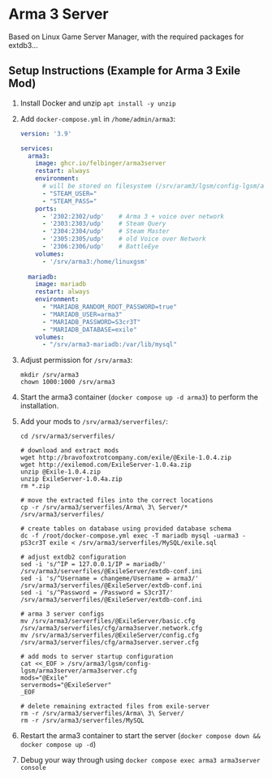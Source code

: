 # Arma 3 Server
Based on Linux Game Server Manager, with the required packages for extdb3...

## Setup Instructions (Example for Arma 3 Exile Mod)
1. Install Docker and unzip `apt install -y unzip`
2. Add `docker-compose.yml` in `/home/admin/arma3`:
    ```yaml
    version: '3.9'

    services:
      arma3:
        image: ghcr.io/felbinger/arma3server
        restart: always
        environment:
          # will be stored on filesystem (/srv/aram3/lgsm/config-lgsm/arma3server/arma3server.cfg) during installation
          - "STEAM_USER="
          - "STEAM_PASS="
        ports:
          - '2302:2302/udp'    # Arma 3 + voice over network
          - '2303:2303/udp'    # Steam Query
          - '2304:2304/udp'    # Steam Master
          - '2305:2305/udp'    # old Voice over Network
          - '2306:2306/udp'    # BattleEye
        volumes:
          - '/srv/arma3:/home/linuxgsm'
          
      mariadb:
        image: mariadb
        restart: always
        environment:
          - "MARIADB_RANDOM_ROOT_PASSWORD=true"
          - "MARIADB_USER=arma3"
          - "MARIADB_PASSWORD=S3cr3T"
          - "MARIADB_DATABASE=exile"
        volumes:
          - "/srv/arma3-mariadb:/var/lib/mysql"
    ```

3. Adjust permission for `/srv/arma3`:
    ```shell
    mkdir /srv/arma3
    chown 1000:1000 /srv/arma3
    ```

4. Start the arma3 container (`docker compose up -d arma3`) to perform the installation.

5. Add your mods to `/srv/arma3/serverfiles/`:
    ```shell
    cd /srv/arma3/serverfiles/

    # download and extract mods
    wget http://bravofoxtrotcompany.com/exile/@Exile-1.0.4.zip
    wget http://exilemod.com/ExileServer-1.0.4a.zip
    unzip @Exile-1.0.4.zip 
    unzip ExileServer-1.0.4a.zip 
    rm *.zip
    
    # move the extracted files into the correct locations
    cp -r /srv/arma3/serverfiles/Arma\ 3\ Server/* /srv/arma3/serverfiles/

    # create tables on database using provided database schema
    dc -f /root/docker-compose.yml exec -T mariadb mysql -uarma3 -pS3cr3T exile < /srv/arma3/serverfiles/MySQL/exile.sql
    
    # adjust extdb2 configuration
    sed -i 's/^IP = 127.0.0.1/IP = mariadb/' /srv/arma3/serverfiles/@ExileServer/extdb-conf.ini
    sed -i 's/^Username = changeme/Username = arma3/' /srv/arma3/serverfiles/@ExileServer/extdb-conf.ini
    sed -i 's/^Password = /Password = S3cr3T/' /srv/arma3/serverfiles/@ExileServer/extdb-conf.ini

    # arma 3 server configs
    mv /srv/arma3/serverfiles/@ExileServer/basic.cfg /srv/arma3/serverfiles/cfg/arma3server.network.cfg
    mv /srv/arma3/serverfiles/@ExileServer/config.cfg /srv/arma3/serverfiles/cfg/arma3server.server.cfg 

    # add mods to server startup configuration
    cat <<_EOF > /srv/arma3/lgsm/config-lgsm/arma3server/arma3server.cfg
    mods="@Exile"
    servermods="@ExileServer"
    _EOF

    # delete remaining extracted files from exile-server
    rm -r /srv/arma3/serverfiles/Arma\ 3\ Server/
    rm -r /srv/arma3/serverfiles/MySQL
    ```

6. Restart the arma3 container to start the server (`docker compose down && docker compose up -d`)

7. Debug your way through using `docker compose exec arma3 arma3server console`

